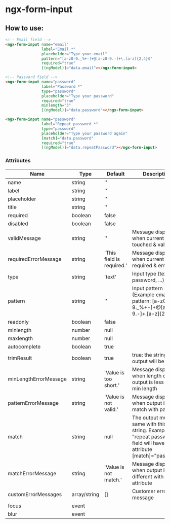 # ngx-form-input

How to use:
-------------
```html
<!-- Email field -->
<ngx-form-input name="email"
                label="Email *"
                placeholder="Type your email"
                pattern="[a-z0-9._%+-]+@[a-z0-9.-]+\.[a-z]{2,4}$"
                required="true"
                [(ngModel)]="data.email"></ngx-form-input>
```

```html
<!-- Password field -->
<ngx-form-input name="password"
                label="Password *"
                type="password"
                placeholder="Type your password"
                required="true"
                minlength="3"
                [(ngModel)]="data.password"></ngx-form-input>

<ngx-form-input name="password"
                label="Repeat password *"
                type="password"
                placeholder="Type your password again"
                [match]="data.password"
                required="true"
                [(ngModel)]="data.repeatPassword"></ngx-form-input>
```

### Attributes
Name | Type | Default | Description
---- | ---- | ------- | -----------
name | string | ''
label | string | ''
placeholder | string | ''
title | string | ''
required | boolean | false
disabled | boolean | false
validMessage | string | '' | Message display when current field is touched & valid
requiredErrorMessage | string | 'This field is required.' | Message display when current field is required & empty 
type | string | 'text' | Input type (text, password, ...)
pattern | string | '' | Input pattern (Example email pattern: [a-z0-9._%+-]+@[a-z0-9.-]+\.[a-z]{2,4}$)
readonly | boolean | false
minlength | number | null
maxlength | number | null
autocomplete | boolean | true
trimResult | boolean | true | true: the string output will be trim.
minLengthErrorMessage | string | 'Value is too short.' | Message display when length of output is less than min length
patternErrorMessage | string | 'Value is not valid.' | Message display when output is not match with pattern
match | string | null | The output must be same with this string. Example "repeat password" field will have attribute [match]="password"
matchErrorMessage | string | 'Value is not match.' | Message display when output is different with match attribute
customErrorMessages | array/string | [] | Customer error message
focus | event
blur | event
